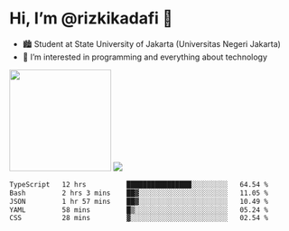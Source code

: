 # Hi, I’m @rizkikadafi 👋
- 🏙 Student at State University of Jakarta (Universitas Negeri Jakarta)
- 👀 I’m interested in programming and everything about technology
<img height="180em" src="https://github-readme-stats.vercel.app/api?username=rizkikadafi&show_icons=true&hide_border=true&&count_private=true&include_all_commits=true" />
<img src="https://github-readme-stats.vercel.app/api/top-langs/?username=rizkikadafi&show_icons=true&hide_border=true&&count_private=true&include_all_commits=true" />

<!--START_SECTION:waka-->

```txt
TypeScript   12 hrs          ████████████████░░░░░░░░░   64.54 %
Bash         2 hrs 3 mins    ██▓░░░░░░░░░░░░░░░░░░░░░░   11.05 %
JSON         1 hr 57 mins    ██▓░░░░░░░░░░░░░░░░░░░░░░   10.49 %
YAML         58 mins         █▒░░░░░░░░░░░░░░░░░░░░░░░   05.24 %
CSS          28 mins         ▓░░░░░░░░░░░░░░░░░░░░░░░░   02.54 %
```

<!--END_SECTION:waka-->

<!---
rizkikadafi/rizkikadafi is a ✨ special ✨ repository because its `README.md` (this file) appears on your GitHub profile.
You can click the Preview link to take a look at your changes.
--->

